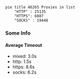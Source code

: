 
```mermaid
pie title 46265 Proxies in list
    "HTTP" : 25135
    "HTTPS": 6887
    "SOCKS" : 19448
```

### Some Info
#### Average Timeout

- mixed: 3.0s
- http: 1.5s
- https: 8.6s
- socks: 6.2s